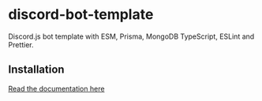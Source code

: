 # discord-bot-template

Discord.js bot template with ESM, Prisma, MongoDB TypeScript, ESLint and Prettier.

## Installation

[Read the documentation here](https://cad-docs.caspertheghost.me/docs/discord-integration/discord-bot)
